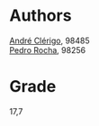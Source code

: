 # Authors
[André Clérigo](https://github.com/andreclerigo), 98485   
[Pedro Rocha](https://github.com/PedroRocha9), 98256  

# Grade
17,7
